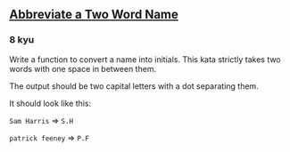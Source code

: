 <h2><a href=https://www.codewars.com/kata/57eadb7ecd143f4c9c0000a3/train/python target="_blank">Abbreviate a Two Word Name</a></h2><h3>8 kyu</h3><p>Write a function to convert a name into initials. This kata strictly takes two words with one space in between them.</p><p>The output should be two capital letters with a dot separating them.</p><p>It should look like this:</p><p><code>Sam Harris</code> =&gt; <code>S.H</code></p><p><code>patrick feeney</code> =&gt; <code>P.F</code></p>